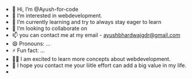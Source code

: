 - 👋 Hi, I’m @Ayush-for-code
- 👀 I’m interested in webdevelopment. 
- 🌱 I’m currently learning and try to always stay eager to learn 
- 💞️ I’m looking to collaborate on 
- 📫 you can contact me at my email - ayushbhardwajgdr@gmail.com
- 😄 Pronouns: ...
- ⚡ Fun fact: ...
- 💪🏼 I am excited to learn more concepts about webdevelopment.
- 🥺 I hope you contact me your liitle effort can add a big value in my life.
- 
<!---
Ayush-for-code/Ayush-for-code is a ✨ special ✨ repository because its `README.md` (this file) appears on your GitHub profile.
You can click the Preview link to take a look at your changes.
--->
